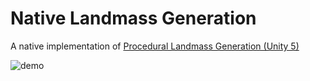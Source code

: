 # Native Landmass Generation
A native implementation of [Procedural Landmass Generation (Unity 5)](https://www.youtube.com/playlist?list=PLFt_AvWsXl0eBW2EiBtl_sxmDtSgZBxB3)

![demo](docs/gifs/demo.gif)
